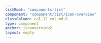 ```yaml
---
listRoot: "components-list"
component: "component/list/icon-overview"
classColumn: col-12 col-md-6
type: component
anchor: iconoverview2
layout: empty
---
```


